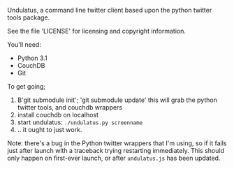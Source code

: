 
Undulatus, a command line twitter client based upon the 
python twitter tools package.

See the file 'LICENSE' for licensing and copyright information.

You'll need:
*  Python 3.1
*  CouchDB
*  Git

To get going;

1.  B'git submodule init'; 'git submodule update'
    this will grab the python twitter tools, and couchdb wrappers
2.  install couchdb on localhost
3.  start undulatus:
    `./undulatus.py screenname`
4.  .. it ought to just work.

Note: there's a bug in the Python twitter wrappers that I'm using, 
so if it fails just after launch with a traceback trying restarting 
immediately. This should only happen on first-ever launch, or 
after `undulatus.js` has been updated.

